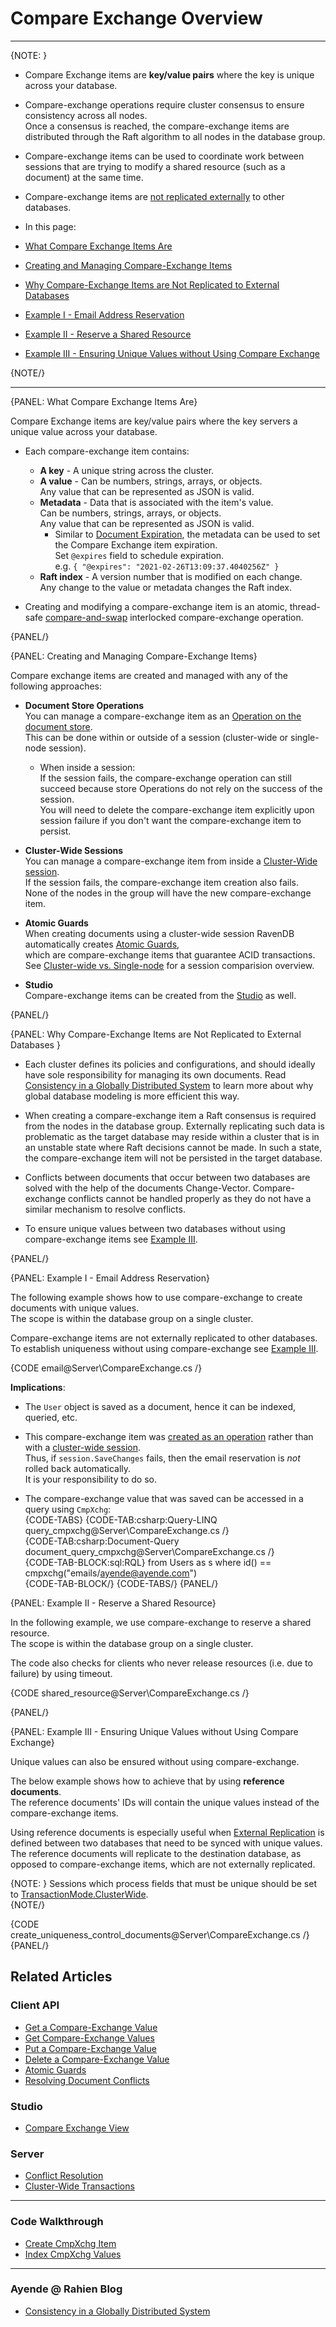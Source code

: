 # Compare Exchange Overview 
---

{NOTE: }

* Compare Exchange items are __key/value pairs__ where the key is unique across your database. 

* Compare-exchange operations require cluster consensus to ensure consistency across all nodes.  
  Once a consensus is reached, the compare-exchange items are distributed through the Raft algorithm to all nodes in the database group.

* Compare-exchange items can be used to coordinate work between sessions that are trying to modify a shared resource (such as a document) at the same time.

* Compare-exchange items are [not replicated externally](../../../client-api/operations/compare-exchange/overview#why-compare-exchange-items-are-not-replicated-to-external-databases) to other databases.

* In this page:  
* [What Compare Exchange Items Are](../../../client-api/operations/compare-exchange/overview#what-compare-exchange-items-are)  
* [Creating and Managing Compare-Exchange Items](../../../client-api/operations/compare-exchange/overview#creating-and-managing-compare-exchange-items)  
* [Why Compare-Exchange Items are Not Replicated to External Databases](../../../client-api/operations/compare-exchange/overview#why-compare-exchange-items-are-not-replicated-to-external-databases)  
* [Example I - Email Address Reservation](../../../client-api/operations/compare-exchange/overview#example-i---email-address-reservation)  
* [Example II - Reserve a Shared Resource](../../../client-api/operations/compare-exchange/overview#example-ii---reserve-a-shared-resource)  
* [Example III - Ensuring Unique Values without Using Compare Exchange](../../../client-api/operations/compare-exchange/overview#example-iii---ensuring-unique-values-without-using-compare-exchange)  

{NOTE/}

---

{PANEL: What Compare Exchange Items Are}

Compare Exchange items are key/value pairs where the key servers a unique value across your database.

* Each compare-exchange item contains: 
  * **A key** - A unique string across the cluster.  
  * **A value** - Can be numbers, strings, arrays, or objects.  
    Any value that can be represented as JSON is valid.
  * **Metadata** - Data that is associated with the item's value.  
    Can be numbers, strings, arrays, or objects.  
    Any value that can be represented as JSON is valid.  
     * Similar to [Document Expiration](../../../server/extensions/expiration), 
	   the metadata can be used to set the Compare Exchange item expiration.  
       Set `@expires` field to schedule expiration.  
       e.g. `{ "@expires": "2021-02-26T13:09:37.4040256Z" }`
  * **Raft index** - A version number that is modified on each change.  
    Any change to the value or metadata changes the Raft index.  

* Creating and modifying a compare-exchange item is an atomic, thread-safe [compare-and-swap](https://en.wikipedia.org/wiki/Compare-and-swap) interlocked 
  compare-exchange operation.

{PANEL/}

{PANEL: Creating and Managing Compare-Exchange Items}
  
Compare exchange items are created and managed with any of the following approaches:

* **Document Store Operations**  
  You can manage a compare-exchange item as an [Operation on the document store](../../../client-api/operations/compare-exchange/put-compare-exchange-value).  
  This can be done within or outside of a session (cluster-wide or single-node session).
   * When inside a session:  
     If the session fails, the compare-exchange operation can still succeed
     because store Operations do not rely on the success of the session.  
     You will need to delete the compare-exchange item explicitly upon session failure if you don't want the compare-exchange item to persist.

* **Cluster-Wide Sessions**  
  You can manage a compare-exchange item from inside a [Cluster-Wide session](../../../client-api/session/cluster-transaction/compare-exchange).  
  If the session fails, the compare-exchange item creation also fails.  
  None of the nodes in the group will have the new compare-exchange item.


* **Atomic Guards**  
  When creating documents using a cluster-wide session RavenDB automatically creates [Atomic Guards](../../../client-api/session/cluster-transaction/atomic-guards),  
  which are compare-exchange items that guarantee ACID transactions.  
  See [Cluster-wide vs. Single-node](../../../client-api/session/cluster-transaction/overview#cluster-wide-transaction-vs.-single-node-transaction) for a session comparision overview.

* **Studio**  
  Compare-exchange items can be created from the [Studio](../../../studio/database/documents/compare-exchange-view#the-compare-exchange-view) as well.

{PANEL/}

{PANEL: Why Compare-Exchange Items are Not Replicated to External Databases }

* Each cluster defines its policies and configurations, and should ideally have sole responsibility for managing its own documents. 
  Read [Consistency in a Globally Distributed System](https://ayende.com/blog/196769-B/data-ownership-in-a-distributed-system) 
  to learn more about why global database modeling is more efficient this way.
   
* When creating a compare-exchange item a Raft consensus is required from the nodes in the database group.
  Externally replicating such data is problematic as the target database may reside within a cluster that is in an
  unstable state where Raft decisions cannot be made. In such a state, the compare-exchange item will not be persisted in the target database.

* Conflicts between documents that occur between two databases are solved with the help of the documents
  Change-Vector. Compare-exchange conflicts cannot be handled properly as they do not have a similar
  mechanism to resolve conflicts.

* To ensure unique values between two databases without using compare-exchange items see [Example III](../../../client-api/operations/compare-exchange/overview#example-iii---ensuring-unique-values-without-using-compare-exchange).

{PANEL/}

{PANEL: Example I - Email Address Reservation}  

The following example shows how to use compare-exchange to create documents with unique values.  
The scope is within the database group on a single cluster. 

Compare-exchange items are not externally replicated to other databases.  
To establish uniqueness without using compare-exchange see [Example III](../../../client-api/operations/compare-exchange/overview#example-iii---ensuring-unique-values-without-using-compare-exchange).

{CODE email@Server\CompareExchange.cs /}  

**Implications**:

* The `User` object is saved as a document, hence it can be indexed, queried, etc.  

* This compare-exchange item was [created as an operation](../../../client-api/operations/compare-exchange/put-compare-exchange-value)
  rather than with a [cluster-wide session](../../../client-api/session/cluster-transaction/overview).  
  Thus, if `session.SaveChanges` fails, then the email reservation is _not_ rolled back automatically.  
  It is your responsibility to do so.  

* The compare-exchange value that was saved can be accessed in a query using `CmpXchg`:  
    {CODE-TABS}
    {CODE-TAB:csharp:Query-LINQ query_cmpxchg@Server\CompareExchange.cs /}  
    {CODE-TAB:csharp:Document-Query document_query_cmpxchg@Server\CompareExchange.cs /}  
    {CODE-TAB-BLOCK:sql:RQL}
    from Users as s where id() == cmpxchg("emails/ayende@ayende.com")  
    {CODE-TAB-BLOCK/}
    {CODE-TABS/}
    {PANEL/}

{PANEL: Example II - Reserve a Shared Resource}  

In the following example, we use compare-exchange to reserve a shared resource.  
The scope is within the database group on a single cluster.

The code also checks for clients who never release resources (i.e. due to failure) by using timeout.  

{CODE shared_resource@Server\CompareExchange.cs /}

{PANEL/}

{PANEL: Example III - Ensuring Unique Values without Using Compare Exchange}  

Unique values can also be ensured without using compare-exchange.

The below example shows how to achieve that by using **reference documents**.  
The reference documents' IDs will contain the unique values instead of the compare-exchange items.

Using reference documents is especially useful when [External Replication](../../../server/ongoing-tasks/external-replication) 
is defined between two databases that need to be synced with unique values.  
The reference documents will replicate to the destination database, 
as opposed to compare-exchange items, which are not externally replicated.

{NOTE: }
Sessions which process fields that must be unique should be set to [TransactionMode.ClusterWide](../../../client-api/session/cluster-transaction/overview).  
{NOTE/}

{CODE create_uniqueness_control_documents@Server\CompareExchange.cs /}
{PANEL/}

## Related Articles

### Client API

- [Get a Compare-Exchange Value](../../../client-api/operations/compare-exchange/get-compare-exchange-value)
- [Get Compare-Exchange Values](../../../client-api/operations/compare-exchange/get-compare-exchange-values)
- [Put a Compare-Exchange Value](../../../client-api/operations/compare-exchange/delete-compare-exchange-value)
- [Delete a Compare-Exchange Value](../../../client-api/operations/compare-exchange/delete-compare-exchange-value)
- [Atomic Guards](../../../client-api/session/cluster-transaction/atomic-guards)
- [Resolving Document Conflicts](../../../client-api/cluster/document-conflicts-in-client-side)


### Studio

- [Compare Exchange View](../../../studio/database/documents/compare-exchange-view)  

### Server

- [Conflict Resolution](../../../server/clustering/replication/replication-conflicts)
- [Cluster-Wide Transactions](../../../server/clustering/cluster-transactions)

---

### Code Walkthrough

- [Create CmpXchg Item](https://demo.ravendb.net/demos/csharp/compare-exchange/create-compare-exchange)  
- [Index CmpXchg Values](https://demo.ravendb.net/demos/csharp/compare-exchange/index-compare-exchange)  

---

### Ayende @ Rahien Blog

- [Consistency in a Globally Distributed System](https://ayende.com/blog/196769-B/data-ownership-in-a-distributed-system)


